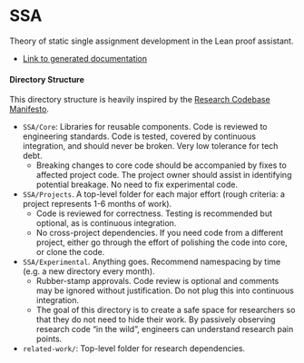 # SSA

Theory of static single assignment development in the Lean
proof assistant.

- [Link to generated documentation](https://opencompl.github.io/ssa/)


#### Directory Structure

This directory structure is heavily inspired by the [Research Codebase Manifesto](https://www.moderndescartes.com/essays/research_code/).


- `SSA/Core`: Libraries for reusable components. Code is reviewed to
  engineering standards. Code is tested, covered by continuous integration, and
  should never be broken. Very low tolerance for tech debt.
    - Breaking changes to core code should be accompanied by fixes to affected
      project code. The project owner should assist in identifying potential
      breakage. No need to fix experimental code.
- `SSA/Projects`. A top-level folder for each major effort (rough criteria: a project represents 1-6 months of work).
    - Code is reviewed for correctness. Testing is recommended but optional, as
      is continuous integration.
    - No cross-project dependencies. If you need code from a different project,
      either go through the effort of polishing the code into core, or clone
      the code.
- `SSA/Experimental`. Anything goes. Recommend namespacing by time (e.g. a new
  directory every month).
    - Rubber-stamp approvals. Code review is optional and comments may be
      ignored without justification. Do not plug this into continuous
      integration.
    - The goal of this directory is to create a safe space for researchers so
      that they do not need to hide their work. By passively observing research
      code “in the wild”, engineers can understand research pain points.
- `related-work/`: Top-level folder for research dependencies.
